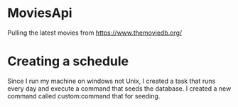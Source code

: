 # MoviesApi
Pulling the latest movies from https://www.themoviedb.org/

# Creating a schedule
Since I run my machine on windows not Unix, I created a task that runs every day and execute a command that seeds the database. I created a new command called custom:command that for seeding.



